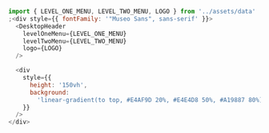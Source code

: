 ```js { "props": { "style": {"width":"100vw","position":"relative","left":"50%","right":"50%","marginLeft":"calc(-50vw - 8px)","marginRight":"calc(-50vw - 8px)","padding":"20px 0","border":"0","backgroundImage":"linear-gradient(45deg, #f5f5f5 25%, transparent 25%), linear-gradient(\n      -45deg,\n      #f5f5f5 25%,\n      transparent 25%\n    ), linear-gradient(45deg, transparent 75%, #f5f5f5 75%), linear-gradient(-45deg, transparent 75%, #f5f5f5\n        75%)","backgroundSize":"16px 16px","backgroundPosition":"0 0, 0 8px, 8px -8px, -8px 0px","height":"150vh"} } }
import { LEVEL_ONE_MENU, LEVEL_TWO_MENU, LOGO } from '../assets/data'
;<div style={{ fontFamily: '"Museo Sans", sans-serif' }}>
  <DesktopHeader
    levelOneMenu={LEVEL_ONE_MENU}
    levelTwoMenu={LEVEL_TWO_MENU}
    logo={LOGO}
  />

  <div
    style={{
      height: '150vh',
      background:
        'linear-gradient(to top, #E4AF9D 20%, #E4E4D8 50%, #A19887 80%)',
    }}
  />
</div>
```
